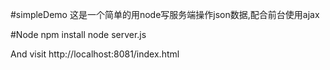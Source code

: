 #simpleDemo
这是一个简单的用node写服务端操作json数据,配合前台使用ajax

#Node
npm install
node server.js

And visit http://localhost:8081/index.html

